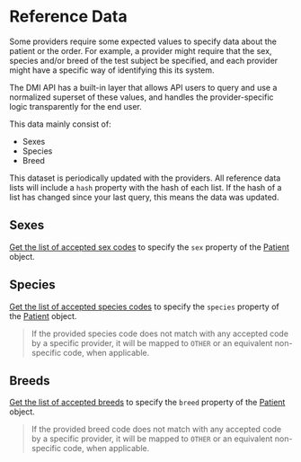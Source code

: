 # Reference Data
Some providers require some expected values to specify data about the patient or the order. For example, a provider might require that the sex, species and/or breed of the test subject be specified, and each provider might have a specific way of identifying this its system.

The DMI API has a built-in layer that allows API users to query and use a normalized superset of these values, and handles the provider-specific logic transparently for the end user.

This data mainly consist of:
* Sexes
* Species
* Breed

This dataset is periodically updated with the providers. All reference data lists will include a `hash` property with the hash of each list. If the hash of a list has changed since your last query, this means the data was updated.

## Sexes

[Get the list of accepted sex codes](/spec/docs/dmi/api/operations/list-ref-sexes) to specify the `sex` property of the [Patient](/spec/docs/dmi/schemas/patient) object.  

## Species

[Get the list of accepted species codes](/spec/docs/dmi/api/operations/list-ref-species) to specify the `species` property of the [Patient](/spec/docs/dmi/schemas/patient) object.

> If the provided species code does not match with any accepted code by a specific provider, it will be mapped to `OTHER` or an equivalent non-specific code, when applicable.

## Breeds

[Get the list of accepted breeds](/spec/docs/dmi/api/operations/list-ref-breeds) to specify the `breed` property of the [Patient](/spec/docs/dmi/schemas/patient) object.

> If the provided breed code does not match with any accepted code by a specific provider, it will be mapped to `OTHER` or an equivalent non-specific code, when applicable.
